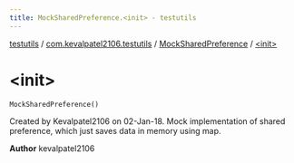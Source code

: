 ```yaml
---
title: MockSharedPreference.<init> - testutils
---
```


[testutils](../../index.html) / [com.kevalpatel2106.testutils](../index.html) / [MockSharedPreference](index.html) / [&lt;init&gt;](./-init-.html)

# &lt;init&gt;

`MockSharedPreference()`

Created by Kevalpatel2106 on 02-Jan-18.
Mock implementation of shared preference, which just saves data in memory using map.

**Author**
kevalpatel2106

